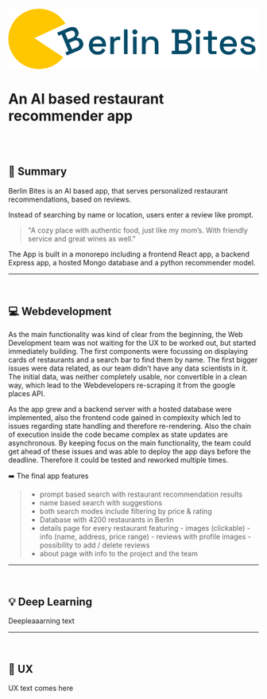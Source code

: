 ![logo](./client/src/logo/logo-simple-text-small.svg)



# An AI based restaurant recommender app
<br>
<br>


## 📌 Summary  

Berlin Bites is an AI based app, that serves personalized restaurant recommendations, based on reviews.

Instead of searching by name or location, users enter a review like prompt.


>"A cozy place with authentic food, just like my mom’s. With friendly service and great wines as well."


The App is built in a monorepo including a frontend React app, a backend Express app, a hosted Mongo database and a python recommender model.

-----------
<br>

## 💻 Webdevelopment



As the main functionality was kind of clear from the beginning, the Web Development team was not waiting for the UX to be worked out, but started immediately building. The first components were focussing on displaying cards of restaurants and a search bar to find them by name. The first bigger issues were data related, as our team didn’t have any data scientists in it. The initial data, was neither completely usable, nor convertible in a clean way, which lead to the Webdevelopers re-scraping it from the google places API.



As the app grew and a  backend server with a hosted database were implemented, also the frontend code gained in complexity which led to issues regarding state handling and therefore re-rendering. Also the chain of execution inside the code became complex as state updates are asynchronous. By keeping focus on the main functionality, the team could get ahead of these issues and was able to deploy the app days before the deadline. Therefore it could be tested and reworked multiple times.

 ➡️ The final app features 
>- prompt based search with restaurant recommendation results
>- name based search with suggestions
>- both search modes include filtering by price & rating
>- Database with 4200 restaurants in Berlin
>- details page for every restaurant featuring
    - images (clickable)
    - info (name, address, price range)
    - reviews with profile images
    - possibility to add / delete reviews
>- about page with info to the project and the team

---------------
<br>

## 💡 Deep Learning

Deepleaaarning text

------------
<br>

## 📲 UX 

UX text comes here



